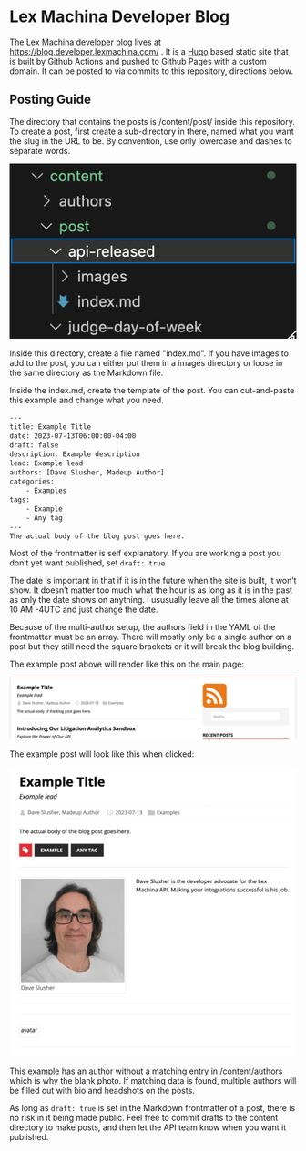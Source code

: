 # Lex Machina Developer Blog

The Lex Machina developer blog lives at https://blog.developer.lexmachina.com/ . It is a [Hugo](https://gohugo.io/) based static site that is built by Github Actions and pushed to Github Pages with a custom domain. It can be posted to via commits to this repository, directions below.

## Posting Guide

The directory that contains the posts  is /content/post/ inside this repository. To create a post, first create a sub-directory in there, named what you want the slug in the URL to be. By convention, use only lowercase and dashes to separate words.

![Start a post by creating a subdirectory](static/images/create-post.png)

Inside this directory, create a file named "index.md". If you have images to add to the post, you can either put them in a images directory or loose in the same directory as the Markdown file. 

Inside the index.md, create the template of the post. You can cut-and-paste this example and change what you need.

```
---
title: Example Title
date: 2023-07-13T06:00:00-04:00
draft: false
description: Example description
lead: Example lead
authors: [Dave Slusher, Madeup Author]
categories:
    - Examples
tags: 
    - Example
    - Any tag
---
The actual body of the blog post goes here.
```

Most of the frontmatter is self explanatory. If you are working a post you don’t yet want published, set ```draft: true``` 

The date is important in that if it is in the future when the site is built, it won’t show. It doesn’t matter too much what the hour is as long as it is in the past as only the date shows on anything. I ususually leave all the times alone at 10 AM -4UTC and just change the date.

Because of the multi-author setup, the authors field in the YAML of the frontmatter must be an array. There will mostly only be a single author on a post but they still need the square brackets or it will break the blog building.

The example post above will render like this on the main page:

![List of blog posts](static/images/example-list.png)

The example post will look like this when clicked:

![Example blog post](static/images/example-post.png)

This example has an author without a matching entry in /content/authors which is why the blank photo. If matching data is found, multiple authors will be filled out with bio and headshots on the posts.

As long as ```draft: true``` is set in the Markdown frontmatter of a post, there is no risk in it being made public. Feel free to commit drafts to the content directory to make posts, and then let the API team know when you want it published.